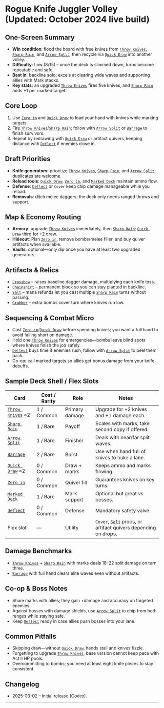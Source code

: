 # Rogue Knife Juggler Volley (Updated: October 2024 live build)

## One-Screen Summary
- **Win condition**: flood the board with free knives from [`Throw Knives`][card-throw-knives], [`Sharp Rain`][card-sharp-rain], and [`Arrow Split`][card-arrow-split], then recycle via [`Quick Draw`][card-quick-draw] into another volley.
- **Difficulty**: Low (8/15) – once the deck is slimmed down, turns become repeatable and safe.
- **Best in**: backline solo; excels at clearing wide waves and supporting allies with Mark stacks.
- **Key stats**: an upgraded [`Throw Knives`][card-throw-knives] fires five knives, and [`Sharp Rain`][card-sharp-rain] adds +1 per marked target.

## Core Loop
1. Use [`Zero in`][card-zero-in] and [`Quick Draw`][card-quick-draw] to load your hand with knives while marking targets.
2. Fire [`Throw Knives`][card-throw-knives]/[`Sharp Rain`][card-sharp-rain]; follow with [`Arrow Split`][card-arrow-split] or [`Barrage`][card-barrage] to finish survivors.
3. Repeat by redrawing with [`Quick Draw`][card-quick-draw] or artifact quivers, keeping distance with [`Deflect`][card-deflect] if enemies close in.

## Draft Priorities
- **Knife generators**: prioritize [`Throw Knives`][card-throw-knives], [`Sharp Rain`][card-sharp-rain], and [`Arrow Split`][card-arrow-split]; duplicates are welcome.
- **Reload tools**: [`Quick Draw`][card-quick-draw], [`Zero in`][card-zero-in], and [`Marked Deck`][card-marked-deck] maintain ammo flow.
- **Defense**: [`Deflect`][card-deflect] or `Cover` keep chip damage manageable while you reload.
- **Removals**: ditch melee daggers; the deck only needs ranged throws and support.

## Map & Economy Routing
- **Armory**: upgrade [`Throw Knives`][card-throw-knives] immediately, then [`Sharp Rain`][card-sharp-rain]; [`Quick Draw`][card-quick-draw] third for +2 draw.
- **Hideout**: Plan [`Zero in`][card-zero-in], remove bombs/melee filler, and buy quiver artifacts when available.
- **Vaults**: optional—only dip once you have at least two upgraded generators.

## Artifacts & Relics
- [`Crossbow`][card-crossbow] – raises baseline dagger damage, multiplying each knife toss.
- [`Chainshirt`][card-chainshirt] – permanent block so you can stay planted in backline.
- [`Salt`][card-salt] – mana refunds let you cast multiple [`Sharp Rain`][card-sharp-rain] turns without passing.
- [`Grabber`][card-grabber] – extra bombs cover turn where knives run low.

## Sequencing & Combat Micro
- Cast [`Zero in`][card-zero-in]/[`Quick Draw`][card-quick-draw] before spending knives; you want a full hand to avoid falling short on damage.
- Hold one [`Throw Knives`][card-throw-knives] for emergencies—bombs leave blind spots where knives finish the job safely.
- [`Deflect`][card-deflect] buys time if enemies rush; follow with [`Arrow Split`][card-arrow-split] to peel them back.
- Co-op: call marked targets so allies get bonus damage from your knife debuffs.

## Sample Deck Shell / Flex Slots
| Card | Cost / Rarity | Role | Notes |
| --- | --- | --- | --- |
| [`Throw Knives`][card-throw-knives] ×2 | 1 / Common | Primary damage | Upgrade for +2 knives and +1 damage each. |
| [`Sharp Rain`][card-sharp-rain] | 1 / Rare | Payoff | Scales with marks; take second copy if offered. |
| [`Arrow Split`][card-arrow-split] | 1 / Rare | Finisher | Deals with near/far split waves. |
| [`Barrage`][card-barrage] | 2 / Rare | Burst | Use when hand full of knives to nuke a lane. |
| [`Quick Draw`][card-quick-draw] ×2 | 0 / Common | Draw + marks | Keeps ammo and marks flowing. |
| [`Zero in`][card-zero-in] | 0 / Common | Quiver fill | Guarantees knives on key turns. |
| [`Marked Deck`][card-marked-deck] | 1 / Rare | Mark support | Optional but great vs bosses. |
| [`Deflect`][card-deflect] | 0 / Common | Defense | Mandatory safety valve. |
| Flex slot | — | Utility | `Cover`, [`Salt`][card-salt] procs, or artifact quivers depending on drops. |

## Damage Benchmarks
- [`Throw Knives`][card-throw-knives] + [`Sharp Rain`][card-sharp-rain] with marks deals 18–22 split damage on turn three.
- [`Barrage`][card-barrage] with full hand clears elite waves even without artifacts.

## Co-op & Boss Notes
- Share marks with allies; they gain +damage and accuracy on targeted enemies.
- Against bosses with damage shields, use [`Arrow Split`][card-arrow-split] to chip from both ranges while staying safe.
- Keep [`Deflect`][card-deflect] ready in case allies push bosses into your lane.

## Common Pitfalls
- Skipping draw—without [`Quick Draw`][card-quick-draw], hands stall and knives fizzle.
- Forgetting to upgrade [`Throw Knives`][card-throw-knives]; base version cannot keep pace with Act II HP pools.
- Overcommitting to bombs; you need at least eight knife pieces to stay consistent.

## Changelog
- 2025-03-02 – Initial release (Codex).

---

[card-throw-knives]: https://hellcard.fandom.com/wiki/Throw_Knives "Throw Knives | Hellcard Wiki"
[card-sharp-rain]: https://hellcard.fandom.com/wiki/Sharp_Rain "Sharp Rain | Hellcard Wiki"
[card-quick-draw]: https://hellcard.fandom.com/wiki/Quick_Draw "Quick Draw | Hellcard Wiki"
[card-zero-in]: https://hellcard.fandom.com/wiki/Zero_in "Zero in | Hellcard Wiki"
[card-arrow-split]: https://hellcard.fandom.com/wiki/Arrow_Split "Arrow Split | Hellcard Wiki"
[card-deflect]: https://hellcard.fandom.com/wiki/Deflect "Deflect | Hellcard Wiki"
[card-marked-deck]: https://hellcard.fandom.com/wiki/Marked_Deck "Marked Deck | Hellcard Wiki"
[card-crossbow]: https://hellcard.fandom.com/wiki/Crossbow "Crossbow | Hellcard Wiki"
[card-chainshirt]: https://hellcard.fandom.com/wiki/Chainshirt "Chainshirt | Hellcard Wiki"
[card-salt]: https://hellcard.fandom.com/wiki/Salt "Salt | Hellcard Wiki"
[card-grabber]: https://hellcard.fandom.com/wiki/Grabber "Grabber | Hellcard Wiki"
[card-barrage]: https://hellcard.fandom.com/wiki/Barrage "Barrage | Hellcard Wiki"
